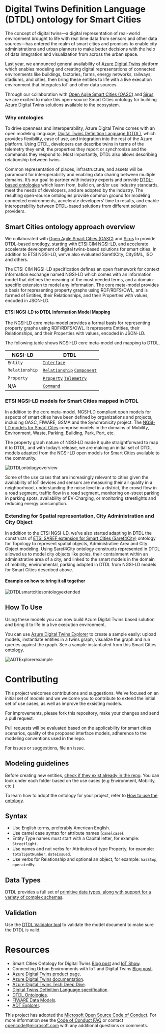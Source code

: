 <!-- 
---
page_type: sample
languages:
- csharp
products:
- dotnet
description: "Add 150 character max description"
urlFragment: "update-this-to-unique-url-stub"
---
-->

# Digital Twins Definition Language (DTDL) ontology for Smart Cities

<!-- 
Guidelines on README format: https://review.docs.microsoft.com/help/onboard/admin/samples/concepts/readme-template?branch=master

Guidance on onboarding samples to docs.microsoft.com/samples: https://review.docs.microsoft.com/help/onboard/admin/samples/process/onboarding?branch=master

Taxonomies for products and languages: https://review.docs.microsoft.com/new-hope/information-architecture/metadata/taxonomies?branch=master
-->

<!-- Give a short description for your sample here. What does it do and why is it important? --> 

The concept of digital twins—a digital representation of real-world environment brought to life with real time data from sensors and other data sources—has entered the realm of smart cities and promises to enable city administrations and urban planners to make better decisions with the help of data integration and visualization from across the urban space. 

Last year, we announced general availability of [Azure Digital Twins](https://azure.microsoft.com/en-us/blog/azure-digital-twins-now-generally-available-create-iot-solutions-that-model-the-real-world/) platform which enables modeling and creating digital representations of connected environments like buildings, factories, farms, energy networks, railways, stadiums, and cities, then bring these entities to life with a live execution environment that integrates IoT and other data sources. 


Through our collaboration with [Open Agile Smart Cities (OASC)](https://oascities.org/) and [Sirus](https://sirus.be/) we are excited to make this open-source Smart Cities ontology for building Azure Digital Twins solutions available to the ecosystem. 

### Why ontologies

To drive openness and interoperability, Azure Digital Twins comes with an open modeling language, [Digital Twins Definition Language (DTDL)](https://github.com/Azure/opendigitaltwins-dtdl), which provides flexibility, ease of use, and integration into the rest of the Azure platform. Using DTDL, developers can describe twins in terms of the telemetry they emit, the properties they report or synchronize and the commands they respond to. Most importantly, DTDL also allows describing relationship between twins.

Common representation of places, infrastructure, and assets will be paramount for interoperability and enabling data sharing between multiple domains. It’s our goal to partner with industry experts and provide [DTDL-based ontologies](https://docs.microsoft.com/en-us/azure/digital-twins/concepts-ontologies) which learn from, build on, and/or use industry standards, meet the needs of developers, and are adopted by the industry. The resulting open-source ontologies provide common ground for modeling connected environments, accelerate developers’ time to results, and enable interoperability between DTDL-based solutions from different solution providers. 

<!--
#### General Pricinciples

- Driven-by-implementation approach: the ontology will focus on IoT driven use cases and validated in practice via [Azure Digital Twins]().
- Leverage open source royalty-free standards. Please see [Licensing and Credits]().
- Open contribution. Contributuon is open to anybody. Please see [contributions guidlines]().
!-->

## Smart Cities ontology approach overview

We collaborated with [Open Agile Smart Cities (OASC)](https://oascities.org/) and [Sirus](https://sirus.be/) to provide DTDL-based onotlogy, starting with [ETSI CIM NGSI-LD](https://www.etsi.org/committee/cim), and accelerate accelerate development of digital twins-based solutions for smart cities.
In addition to ETSI NGSI-LD, we’ve also evaluated Saref4City, CityGML, ISO and others. 

The ETSI CIM NGSI-LD specification defines an open framework for context information exchange named NGSI-LD which comes with an information model that defines the meaning of the most needed terms, and a domain-specific extension to model any information. The core meta-model provides a basis for representing property graphs using RDF/RDFS/OWL, and is formed of Entities, their Relationships, and their Properties with values, encoded in JSON-LD. 


#### ETSI NGSI-LD to DTDL Information Model Mapping 

The NGSI-LD core meta-model provides a formal basis for representing property graphs using RDF/RDFS/OWL. It represents Entities, their Relationships, and their Properties with values, encoded in JSON-LD. 

The following table shows NGSI-LD core meta-model and mapping to DTDL.

| NGSI-LD     | DTDL                              |
|-------------------|--------------------------------------------|
| `Entity`             | [`Interface`](https://github.com/Azure/opendigitaltwins-dtdl/blob/master/DTDL/v2/dtdlv2.md#interface)|
| `Relationship`      | [`Relationship`](https://github.com/Azure/opendigitaltwins-dtdl/blob/master/DTDL/v2/dtdlv2.md#relationship) [`Component`](https://github.com/Azure/opendigitaltwins-dtdl/blob/master/DTDL/v2/dtdlv2.md#component)    |
| `Property`    | [`Property`](https://github.com/Azure/opendigitaltwins-dtdl/blob/master/DTDL/v2/dtdlv2.md#property) [`Telemetry`](https://github.com/Azure/opendigitaltwins-dtdl/blob/master/DTDL/v2/dtdlv2.md#telemetry)|
| N/A| [`Command`](https://github.com/Azure/opendigitaltwins-dtdl/blob/master/DTDL/v2/dtdlv2.md#command) |



### ETSI NGSI-LD models for Smart Cities mapped in DTDL

In addition to the core meta-model, NGSI-LD compliant open models for aspects of smart cities have been defined by organizations and projects, including OASC, FIWARE, GSMA and the Synchronicity project. The [NGSI-LD models for Smart Cites](https://github.com/smart-data-models/SmartCities) comprise models in the domains of Mobility, Environment, Waste, Parking, Building, Park, Port, etc. 

The property graph nature of NGSI-LD made it quite straightforward to map it to DTDL, and with today’s release, we are making an initial set of DTDL models adapted from the NGSI-LD open models for Smart Cities available to the community.

![DTDLontologyoverview](https://user-images.githubusercontent.com/33332080/109090778-6e3d9b00-76c8-11eb-9472-8a67e581b3c7.PNG)

Some of the use cases that are increasingly relevant to cities given the availability of IoT devices and sensors are measuring their air quality in a neighborhood, understanding the noise level in a district, the crowd flow in a road segment, traffic flow in a road segment, monitoring on-street parking in parking spots, availability of EV-Charging, or monitoring streetlights and reducing energy consumption.

### Extending for Spatial representation, City Administration and City Object

In addition to the ETSI NGSI-LD, we’ve also started adapting in DTDL the constructs of [ETSI SAREF extension for Smart Cities (Saref4City)](https://www.etsi.org/deliver/etsi_ts/103400_103499/10341004/01.01.01_60/ts_10341004v010101p.pdf) ontology for Topology to represent spatial objects, Administrative Area and City Object modeling. Using Saref4City ontology constructs represented in DTDL allowed us to model city objects like poles, their containment within an administrative area of a city, and linked to the smart models in the domain of mobility, environmental, parking adapted in DTDL from NGSI-LD models for Smart Cities described above. 

#### Example on how to bring it all together
![DTDLsmartcitiesontologyextended](https://user-images.githubusercontent.com/33332080/109098768-bebbf500-76d6-11eb-99ed-f100c06e8ae0.PNG)


<!-- 

## Contents

Outline the file contents of the repository. It helps users navigate the codebase, build configuration and any related assets.

| File/folder       | Description                                |
|-------------------|--------------------------------------------|
| `src`             | Sample source code.                        |
| `.gitignore`      | Define what to ignore at commit time.      |
| `CHANGELOG.md`    | List of changes to the sample.             |
| `CONTRIBUTING.md` | Guidelines for contributing to the sample. |
| `README.md`       | This README file.                          |
| `LICENSE`         | The license for the sample.                |


-->
## How To Use

Using these models you can now build Azure Digital Twins based solution and bring it to life in a live execution environment. 

You can use [Azure Digital Twins Explorer](https://docs.microsoft.com/en-us/samples/azure-samples/digital-twins-explorer/digital-twins-explorer/) to create a sample easily: upload models, instantiate entities in a twins graph, visualize the graph and run queries against the graph. See a sample instantiated from this Smart Cities ontology. 

![ADTExplorerexample](https://user-images.githubusercontent.com/33332080/109099646-46563380-76d8-11eb-9af6-7a2cf9999b65.PNG)


<!--
### Prerequisities 
Outline the required components and tools that a user might need to have on their machine in order to run the sample. This can be anything from frameworks, SDKs, OS versions or IDE releases.

### Key concepts

Provide users with more context on the tools and services used in the sample. Explain some of the code that is being used and how services interact with each other.


### Set up 
Explain how to prepare the sample once the user clones or downloads the repository. The section should outline every step necessary to install dependencies and set up any settings (for example, API keys and output folders).

-->

# Contributing 
This project welcomes contributions and suggestions. We've focused on an initial set of models and we welcome you to contribute to extend the initial set of use cases, as well as improve the exsisting models. 

For improvements, please fork this repository, make your changes and send a pull request. 

Pull requests will be evaluated based on the applicability for smart cities scenarios, quality of the proposed interface models, adherence to the modeling conventions used in the repo.

For issues or suggestions, file an issue. 



## Modeling guidelines 
Before creating new entities, [check if they exist already in the repo](https://github.com/Azure/opendigitaltwins-smartcities). You can look under each folder based on the use cases (e.g Environment, Mobility, etc.).

To learn how to adopt the ontology for your project, refer to [How to use the ontology](https://github.com/Azure/opendigitaltwins-smartcities#how-to-use).

## Syntax 
- Use English terms, preferably American English.
- Use camel case syntax for attribute names (`camelcase`).
- Entity Type names must start with a Capital letter, for example: `Streetlight`.
- Use names and not verbs for Attributes of type Property, for example: `totalSpotNumber`, `dateIssued`.
- Use verbs for Relationship and optional an object, for example: `hasStop`, `operatedBy`.

## Data Types
DTDL provides a full set of [primitive data types, along with support for a variety of complex schemas](https://github.com/Azure/opendigitaltwins-dtdl/blob/master/DTDL/v2/dtdlv2.md#schemas).


## Validation 
Use the [DTDL Validator tool](https://docs.microsoft.com/en-us/samples/azure-samples/dtdl-validator/dtdl-validator/) to validate the model document to make sure the DTDL is valid.


<!--  Most contributions require you to agree to a
Contributor License Agreement (CLA) declaring that you have the right to, and actually do, grant us
the rights to use your contribution. For details, visit https://cla.opensource.microsoft.com.



When you submit a pull request, a CLA bot will automatically determine whether you need to provide
a CLA and decorate the PR appropriately (e.g., status check, comment). Simply follow the instructions
provided by the bot. You will only need to do this once across all repos using our CLA.

-->

# Resources
- Smart Cities Ontology for Digital Twins [Blog post]() and [IoT Show](https://www.youtube.com/watch?v=GrwI4GIp7nI&feature=youtu.be).
- Connecting Urban Environments with IoT and Digital Twins [Blog post](https://azure.microsoft.com/en-us/blog/connecting-urban-environments-with-iot-and-digital-twins/).
- [Azure Digital Twins product page](https://azure.microsoft.com/en-us/services/digital-twins/).
- [Azure Digital Twins documentation](https://docs.microsoft.com/en-us/azure/digital-twins/).
- [Azure Digital Twins Tech Deep Dive](https://www.youtube.com/watch?v=5Ku55g1GQG8&feature=youtu.be).
- [Digital Twins Definition Language specification](https://github.com/Azure/opendigitaltwins-dtdl).
- [DTDL Ontologies](https://docs.microsoft.com/en-us/azure/digital-twins/concepts-ontologies).
- [FIWARE Data Models](https://github.com/smart-data-models).
- [ADT Explorer](https://github.com/Azure-Samples/digital-twins-explorer).


This project has adopted the [Microsoft Open Source Code of Conduct](https://opensource.microsoft.com/codeofconduct/).
For more information see the [Code of Conduct FAQ](https://opensource.microsoft.com/codeofconduct/faq/) or
contact [opencode@microsoft.com](mailto:opencode@microsoft.com) with any additional questions or comments.
